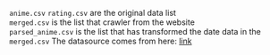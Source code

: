 `anime.csv` `rating.csv` are the original data list  
`merged.csv` is the list that crawler from the website  
`parsed_anime.csv` is the list that has transformed the date data in the `merged.csv`
The datasource comes from here: [link](https://www.kaggle.com/datasets/CooperUnion/anime-recommendations-database?resource=download)
